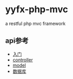 # yyfx-php-mvc
a restful php mvc framework

## api参考
- [入门](docs/start.md)
- [controller](docs/api/controller.md)
- [model](docs/api/model.md)
- [数据库](docs/api/db.md)  
